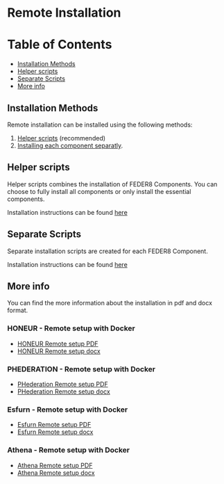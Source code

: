 # Remote Installation

Table of Contents
=================
  * [Installation Methods](#installation-methods)
  * [Helper scripts](#helper-scripts)
  * [Separate Scripts](#separate-scripts)
  * [More info](#more-info)
## Installation Methods
Remote installation can be installed using the following methods:
1. [Helper scripts](https://github.com/solventrix/Honeur-Setup/tree/master/remote-installation/helper-scripts) (recommended)
2. [Installing each component separatly](https://github.com/solventrix/Honeur-Setup/tree/master/remote-installation/separate-scripts).

## Helper scripts
Helper scripts combines the installation of FEDER8 Components. You can choose to fully install all components or only install the essential components.

Installation instructions can be found [here](https://github.com/solventrix/Honeur-Setup/tree/master/remote-installation/helper-scripts)

## Separate Scripts
Separate installation scripts are created for each FEDER8 Component.

Installation instructions can be found [here](https://github.com/solventrix/Honeur-Setup/tree/master/remote-installation/separate-scripts)

## More info

You can find the more information about the installation in pdf and docx format.

### HONEUR - Remote setup with Docker
- [HONEUR Remote setup PDF](https://github.com/solventrix/Honeur-Setup/raw/master/remote-installation/HONEUR%20local%20installation%20instructions.pdf)
- [HONEUR Remote setup docx](https://github.com/solventrix/Honeur-Setup/raw/master/remote-installation/HONEUR%20local%20installation%20instructions.docx)

### PHEDERATION - Remote setup with Docker
- [PHederation Remote setup PDF](https://github.com/solventrix/Honeur-Setup/raw/master/remote-installation/PHederation%20local%20installation%20instructions.pdf)
- [PHederation Remote setup docx](https://github.com/solventrix/Honeur-Setup/raw/master/remote-installation/PHederation%20local%20installation%20instructions.docx)

### Esfurn - Remote setup with Docker
- [Esfurn Remote setup PDF](https://github.com/solventrix/Honeur-Setup/raw/master/remote-installation/Esfurn%20local%20installation%20instructions.pdf)
- [Esfurn Remote setup docx](https://github.com/solventrix/Honeur-Setup/raw/master/remote-installation/Esfurn%20local%20installation%20instructions.docx)

### Athena - Remote setup with Docker
- [Athena Remote setup PDF](https://github.com/solventrix/Honeur-Setup/raw/master/remote-installation/Athena%20local%20installation%20instructions.pdf)
- [Athena Remote setup docx](https://github.com/solventrix/Honeur-Setup/raw/master/remote-installation/Athena%20local%20installation%20instructions.docx)